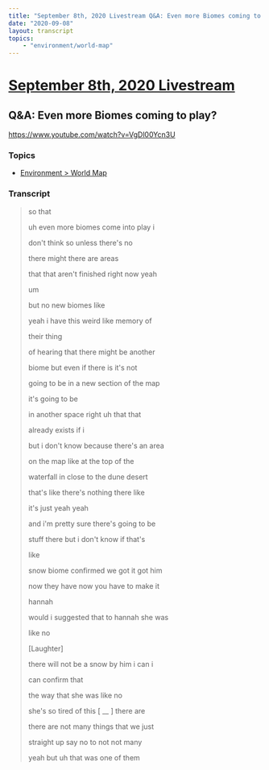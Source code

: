 ```yaml
---
title: "September 8th, 2020 Livestream Q&A: Even more Biomes coming to play?"
date: "2020-09-08"
layout: transcript
topics:
    - "environment/world-map"
---
```

# [September 8th, 2020 Livestream](../2020-09-08.md)
## Q&A: Even more Biomes coming to play?
https://www.youtube.com/watch?v=VgDl00Ycn3U

### Topics
* [Environment > World Map](../topics/environment/world-map.md)

### Transcript

> so that
> 
> uh even more biomes come into play i
> 
> don't think so unless there's no
> 
> there might there are areas
> 
> that that aren't finished right now yeah
> 
> um
> 
> but no new biomes like
> 
> yeah i have this weird like memory of
> 
> their thing
> 
> of hearing that there might be another
> 
> biome but even if there is it's not
> 
> going to be in a new section of the map
> 
> it's going to be
> 
> in another space right uh that that
> 
> already exists if i
> 
> but i don't know because there's an area
> 
> on the map like at the top of the
> 
> waterfall in close to the dune desert
> 
> that's like there's nothing there like
> 
> it's just yeah yeah
> 
> and i'm pretty sure there's going to be
> 
> stuff there but i don't know if that's
> 
> like
> 
> snow biome confirmed we got it got him
> 
> now they have now you have to make it
> 
> hannah
> 
> would i suggested that to hannah she was
> 
> like no
> 
> [Laughter]
> 
> there will not be a snow by him i can i
> 
> can confirm that
> 
> the way that she was like no
> 
> she's so tired of this [ __ ] there are
> 
> there are not many things that we just
> 
> straight up say no to not not many
> 
> yeah but uh that was one of them
> 
